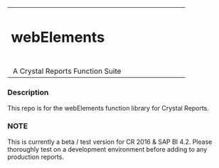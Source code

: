 <table width=100% border=0>
<tr ><td colspan=2><h1>webElements</h1></td></tr>
<tr><td width=66%></br>&nbsp;A Crystal Reports Function Suite</td>
</table>

### Description

This repo is for the webElements function library for Crystal Reports. 

### NOTE

This is currently a beta / test version for CR 2016 & SAP BI 4.2.  Please thoroughly test on a development environment before adding to any production reports.

